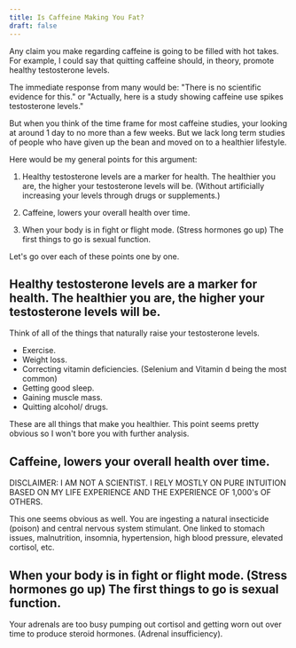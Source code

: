 ```yaml
---
title: Is Caffeine Making You Fat?
draft: false
---
```


Any claim you make regarding caffeine is going to be filled with hot takes. For example, I could say that quitting caffeine should, in theory, promote healthy testosterone levels. 

The immediate response from many would be: "There is no scientific evidence for this." or "Actually, here is a study showing caffeine use spikes testosterone levels." 

But when you think of the time frame for most caffeine studies, your looking at around 1 day to no more than a few weeks. But we lack long term studies of people who have given up the bean and moved on to a healthier lifestyle. 

Here would be my general points for this argument:

1. Healthy testosterone levels are a marker for health. The healthier you are, the higher your testosterone levels will be. (Without artificially increasing your levels through drugs or supplements.)

2. Caffeine, lowers your overall health over time.

3. When your body is in fight or flight mode. (Stress hormones go up) The first things to go is sexual function. 

Let's go over each of these points one by one. 

## Healthy testosterone levels are a marker for health. The healthier you are, the higher your testosterone levels will be. 

Think of all of the things that naturally raise your testosterone levels. 

- Exercise.
- Weight loss.
- Correcting vitamin deficiencies. (Selenium and Vitamin d being the most common)
- Getting good sleep. 
- Gaining muscle mass. 
- Quitting alcohol/ drugs. 

These are all things that make you healthier. This point seems pretty obvious so I won't bore you with further analysis. 


## Caffeine, lowers your overall health over time.

DISCLAIMER: I AM NOT A SCIENTIST. I RELY MOSTLY ON PURE INTUITION BASED ON MY LIFE EXPERIENCE AND THE EXPERIENCE OF 1,000's OF OTHERS.

This one seems obvious as well. You are ingesting a natural insecticide (poison) and central nervous system stimulant. One linked to stomach issues, malnutrition, insomnia, hypertension, high blood pressure, elevated cortisol, etc. 

## When your body is in fight or flight mode. (Stress hormones go up) The first things to go is sexual function. 

Your adrenals are too busy pumping out cortisol and getting worn out over time to produce steroid hormones. (Adrenal insufficiency).



